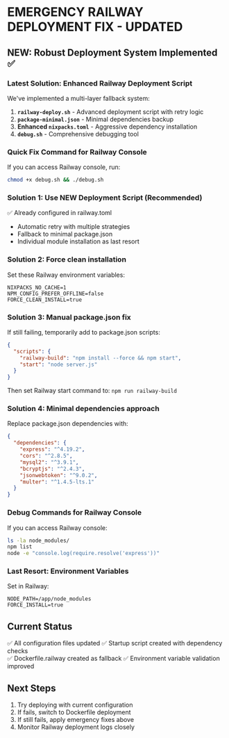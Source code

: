 # EMERGENCY RAILWAY DEPLOYMENT FIX - UPDATED

## NEW: Robust Deployment System Implemented ✅

### Latest Solution: Enhanced Railway Deployment Script
We've implemented a multi-layer fallback system:

1. **`railway-deploy.sh`** - Advanced deployment script with retry logic
2. **`package-minimal.json`** - Minimal dependencies backup
3. **Enhanced `nixpacks.toml`** - Aggressive dependency installation
4. **`debug.sh`** - Comprehensive debugging tool

### Quick Fix Command for Railway Console
If you can access Railway console, run:
```bash
chmod +x debug.sh && ./debug.sh
```

### Solution 1: Use NEW Deployment Script (Recommended)
✅ Already configured in railway.toml
- Automatic retry with multiple strategies
- Fallback to minimal package.json
- Individual module installation as last resort

### Solution 2: Force clean installation
Set these Railway environment variables:
```
NIXPACKS_NO_CACHE=1
NPM_CONFIG_PREFER_OFFLINE=false
FORCE_CLEAN_INSTALL=true
```

### Solution 3: Manual package.json fix
If still failing, temporarily add to package.json scripts:
```json
{
  "scripts": {
    "railway-build": "npm install --force && npm start",
    "start": "node server.js"
  }
}
```
Then set Railway start command to: `npm run railway-build`

### Solution 4: Minimal dependencies approach
Replace package.json dependencies with:
```json
{
  "dependencies": {
    "express": "^4.19.2",
    "cors": "^2.8.5",
    "mysql2": "^3.9.1",
    "bcryptjs": "^2.4.3",
    "jsonwebtoken": "^9.0.2",
    "multer": "^1.4.5-lts.1"
  }
}
```

### Debug Commands for Railway Console
If you can access Railway console:
```bash
ls -la node_modules/
npm list
node -e "console.log(require.resolve('express'))"
```

### Last Resort: Environment Variables
Set in Railway:
```
NODE_PATH=/app/node_modules
FORCE_INSTALL=true
```

## Current Status
✅ All configuration files updated
✅ Startup script created with dependency checks  
✅ Dockerfile.railway created as fallback
✅ Environment variable validation improved

## Next Steps
1. Try deploying with current configuration
2. If fails, switch to Dockerfile deployment
3. If still fails, apply emergency fixes above
4. Monitor Railway deployment logs closely
